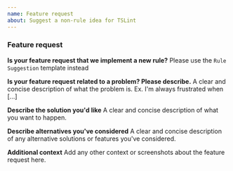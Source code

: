 ```yaml
---
name: Feature request
about: Suggest a non-rule idea for TSLint
---
```


### Feature request

**Is your feature request that we implement a new rule?**
Please use the `Rule Suggestion` template instead

**Is your feature request related to a problem? Please describe.**
A clear and concise description of what the problem is. Ex. I'm always frustrated when [...]

**Describe the solution you'd like**
A clear and concise description of what you want to happen.

**Describe alternatives you've considered**
A clear and concise description of any alternative solutions or features you've considered.

**Additional context**
Add any other context or screenshots about the feature request here.
